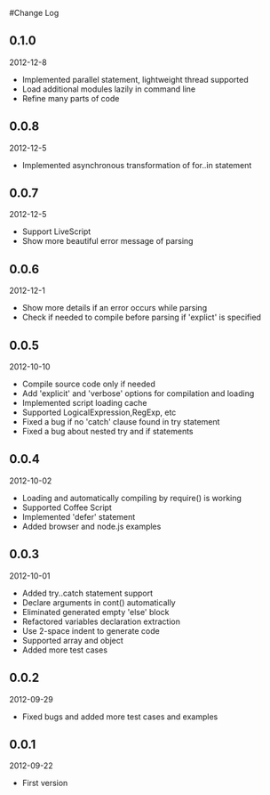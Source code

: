 #Change Log

## 0.1.0

2012-12-8

* Implemented parallel statement, lightweight thread supported
* Load additional modules lazily in command line
* Refine many parts of code

## 0.0.8

2012-12-5

* Implemented asynchronous transformation of for..in statement

## 0.0.7

2012-12-5

* Support LiveScript
* Show more beautiful error message of parsing

## 0.0.6

2012-12-1

* Show more details if an error occurs while parsing
* Check if needed to compile before parsing if 'explict' is specified

## 0.0.5

2012-10-10

* Compile source code only if needed
* Add 'explicit' and 'verbose' options for compilation and loading
* Implemented script loading cache
* Supported LogicalExpression,RegExp, etc
* Fixed a bug if no 'catch' clause found in try statement
* Fixed a bug about nested try and if statements

## 0.0.4

2012-10-02

* Loading and automatically compiling by require() is working
* Supported Coffee Script
* Implemented 'defer' statement
* Added browser and node.js examples

## 0.0.3

2012-10-01

* Added try..catch statement support
* Declare arguments in cont() automatically
* Eliminated generated empty 'else' block
* Refactored variables declaration extraction
* Use 2-space indent to generate code
* Supported array and object 
* Added more test cases

## 0.0.2

2012-09-29

* Fixed bugs and added more test cases and examples

## 0.0.1

2012-09-22

* First version
